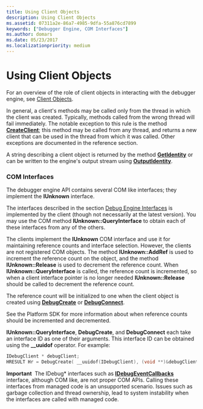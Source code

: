 ```yaml
---
title: Using Client Objects
description: Using Client Objects
ms.assetid: 07311a2e-86a7-4985-9dfa-55a876cd7899
keywords: ["Debugger Engine, COM Interfaces"]
ms.author: domars
ms.date: 05/23/2017
ms.localizationpriority: medium
---
```


# Using Client Objects


For an overview of the role of client objects in interacting with the debugger engine, see [Client Objects](client-objects.md).

In general, a client's methods may be called only from the thread in which the client was created. Typically, methods called from the wrong thread will fail immediately. The notable exception to this rule is the method [**CreateClient**](https://msdn.microsoft.com/library/windows/hardware/ff539320); this method may be called from any thread, and returns a new client that can be used in the thread from which it was called. Other exceptions are documented in the reference section.

A string describing a client object is returned by the method [**GetIdentity**](https://msdn.microsoft.com/library/windows/hardware/ff546831) or can be written to the engine's output stream using [**OutputIdentity**](https://msdn.microsoft.com/library/windows/hardware/ff553219).

### <span id="com_interfaces"></span><span id="COM_INTERFACES"></span>COM Interfaces

The debugger engine API contains several COM like interfaces; they implement the **IUnknown** interface.

The interfaces described in the section [Debug Engine Interfaces](https://msdn.microsoft.com/library/windows/hardware/ff539131) is implemented by the client (though not necessarily at the latest version). You may use the COM method **IUnknown::QueryInterface** to obtain each of these interfaces from any of the others.

The clients implement the **IUnknown** COM interface and use it for maintaining reference counts and interface selection. However, the clients are not registered COM objects. The method **IUnknown::AddRef** is used to increment the reference count on the object, and the method **IUnknown::Release** is used to decrement the reference count. When **IUnknown::QueryInterface** is called, the reference count is incremented, so when a client interface pointer is no longer needed **IUnknown::Release** should be called to decrement the reference count.

The reference count will be initialized to one when the client object is created using [**DebugCreate**](https://msdn.microsoft.com/library/windows/hardware/ff540469) or [**DebugConnect**](https://msdn.microsoft.com/library/windows/hardware/ff540465).

See the Platform SDK for more information about when reference counts should be incremented and decremented.

**IUnknown::QueryInterface**, **DebugCreate**, and **DebugConnect** each take an interface ID as one of their arguments. This interface ID can be obtained using the **\_\_uuidof** operator. For example:

```cpp
IDebugClient * debugClient;
HRESULT Hr = DebugCreate( __uuidof(IDebugClient), (void **)&debugClient );
```

**Important**  The IDebug\* interfaces such as [**IDebugEventCallbacks**](https://msdn.microsoft.com/library/windows/hardware/ff550550) interface, although COM like, are not proper COM APIs. Calling these interfaces from managed code is an unsupported scenario. Issues such as garbage collection and thread ownership, lead to system instability when the interfaces are called with managed code.

 

 

 





